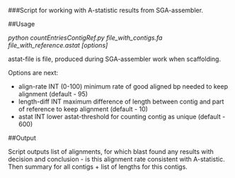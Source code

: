 ###Script for working with A-statistic results from SGA-assembler.

##Usage

*python countEntriesContigRef.py file_with_contigs.fa file_with_reference.astat [options]*

astat-file is file, produced during SGA-assembler work when scaffolding.

Options are next:
- align-rate INT (0-100)				minimum rate of good aligned bp needed to keep alignment (default - 95)
- length-diff INT								maximum difference of length between contig and part of reference to keep alignment (default - 10)
- astat INT 										lower astat-threshold for counting contig as unique (default - 600)

##Output

Script outputs list of alignments, for which blast found any results with decision and conclusion - is this alignment rate consistent with A-statistic.
Then summary for all contigs + list of lengths for this contigs.
